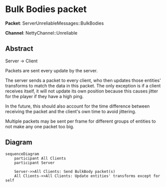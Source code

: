 # Bulk Bodies packet

**Packet**: ServerUnreliableMessages::BulkBodies

**Channel**: NettyChannel::Unreliable

## Abstract

Server &rarr; Client

Packets are sent every update by the server.

The server sends a packet to every client, who then updates those entities' transforms to match the data in this packet. The only exception is if a client receives itself, it will not update its own position because this causes jitter for the player if they have a high ping. 

In the future, this should also account for the time difference between receiving the packet and the client's own time to avoid jittering.

Multiple packets may be sent per frame for different groups of entities to not make any one packet too big.

## Diagram

```mermaid
sequenceDiagram
    participant All Clients
    participant Server

    Server->>All Clients: Send BulkBody packet(s)
    All Clients->>All Clients: Update entities' transforms except for self
```

